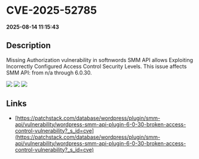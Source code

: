 # CVE-2025-52785

**2025-08-14 11:15:43**

## Description
Missing Authorization vulnerability in softnwords SMM API allows Exploiting Incorrectly Configured Access Control Security Levels. This issue affects SMM API: from n/a through 6.0.30.

![](https://img.shields.io/static/v1?label=Score&message=7.1&color=red)
![](https://img.shields.io/static/v1?label=Severity&message=HIGH&color=red)
![](https://img.shields.io/static/v1?label=CWE&message=Auth&color=green)

## Links
- [https://patchstack.com/database/wordpress/plugin/smm-api/vulnerability/wordpress-smm-api-plugin-6-0-30-broken-access-control-vulnerability?_s_id=cve](https://patchstack.com/database/wordpress/plugin/smm-api/vulnerability/wordpress-smm-api-plugin-6-0-30-broken-access-control-vulnerability?_s_id=cve)
